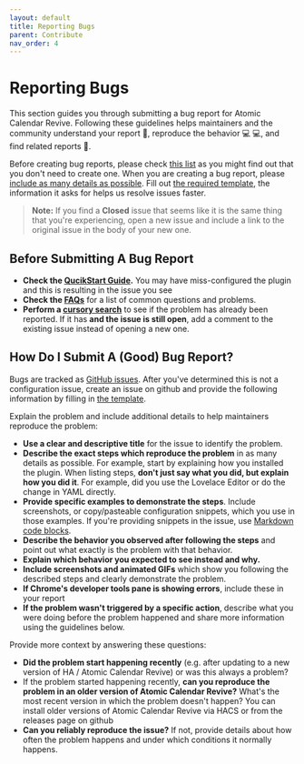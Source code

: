 ```yaml
---
layout: default
title: Reporting Bugs
parent: Contribute
nav_order: 4
---
```


# Reporting Bugs

This section guides you through submitting a bug report for Atomic Calendar Revive. Following these guidelines helps maintainers and the community understand your report :pencil:, reproduce the behavior :computer: :computer:, and find related reports :mag_right:.

Before creating bug reports, please check [this list](#before-submitting-a-bug-report) as you might find out that you don't need to create one. When you are creating a bug report, please [include as many details as possible](#how-do-i-submit-a-good-bug-report). Fill out [the required template](https://github.com/marksie1988/atomic-calendar-revive/issues/new?assignees=&labels=bug&template=bug_report.md&title=%5BBUG%5D+), the information it asks for helps us resolve issues faster.

> **Note:** If you find a **Closed** issue that seems like it is the same thing that you're experiencing, open a new issue and include a link to the original issue in the body of your new one.

## Before Submitting A Bug Report

- **Check the [QucikStart Guide](/atomic-calendar-revive/quickstart).** You may have miss-configured the plugin and this is resulting in the issue you see
- **Check the [FAQs](/atomic-calendar-revive/faq)** for a list of common questions and problems.
- **Perform a [cursory search](https://github.com/marksie1988/atomic-calendar-revive/issues?q=is%3Aissue)** to see if the problem has already been reported. If it has **and the issue is still open**, add a comment to the existing issue instead of opening a new one.

## How Do I Submit A (Good) Bug Report?

Bugs are tracked as [GitHub issues](https://guides.github.com/features/issues/). After you've determined this is not a configuration issue, create an issue on github and provide the following information by filling in [the template](https://github.com/marksie1988/atomic-calendar-revive/issues/new?assignees=&labels=bug&template=bug_report.md&title=%5BBUG%5D+).

Explain the problem and include additional details to help maintainers reproduce the problem:

- **Use a clear and descriptive title** for the issue to identify the problem.
- **Describe the exact steps which reproduce the problem** in as many details as possible. For example, start by explaining how you installed the plugin. When listing steps, **don't just say what you did, but explain how you did it**. For example, did you use the Lovelace Editor or do the change in YAML directly.
- **Provide specific examples to demonstrate the steps**. Include screenshots, or copy/pasteable configuration snippets, which you use in those examples. If you're providing snippets in the issue, use [Markdown code blocks](https://help.github.com/articles/markdown-basics/#multiple-lines).
- **Describe the behavior you observed after following the steps** and point out what exactly is the problem with that behavior.
- **Explain which behavior you expected to see instead and why.**
- **Include screenshots and animated GIFs** which show you following the described steps and clearly demonstrate the problem.
- **If Chrome's developer tools pane is showing errors**, include these in your report
- **If the problem wasn't triggered by a specific action**, describe what you were doing before the problem happened and share more information using the guidelines below.

Provide more context by answering these questions:

- **Did the problem start happening recently** (e.g. after updating to a new version of HA / Atomic Calendar Revive) or was this always a problem?
- If the problem started happening recently, **can you reproduce the problem in an older version of Atomic Calendar Revive?** What's the most recent version in which the problem doesn't happen? You can install older versions of Atomic Calendar Revive via HACS or from the releases page on github
- **Can you reliably reproduce the issue?** If not, provide details about how often the problem happens and under which conditions it normally happens.
